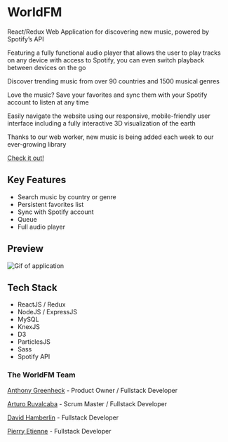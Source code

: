 # WorldFM

React/Redux Web Application for discovering new music, powered by Spotify’s API

Featuring a fully functional audio player that allows the user to play tracks on any device with access to Spotify, you can even switch playback between devices on the go

Discover trending music from over 90 countries and 1500 musical genres

Love the music? Save your favorites and sync them with your Spotify account to listen at any time

Easily navigate the website using our responsive, mobile-friendly user interface including a fully interactive 3D visualization of the earth

Thanks to our web worker, new music is being added each week to our ever-growing library

[Check it out!](http://worldfm.herokuapp.com/)

## Key Features
- Search music by country or genre
- Persistent favorites list
- Sync with Spotify account
- Queue
- Full audio player

## Preview
![Gif of application](src/public/assets/worldfmlogo.gif)

## Tech Stack
- ReactJS / Redux
- NodeJS / ExpressJS
- MySQL
- KnexJS
- D3
- ParticlesJS
- Sass
- Spotify API

### The WorldFM Team
[Anthony Greenheck](https://github.com/anthonyemg) - Product Owner / Fullstack Developer

[Arturo Ruvalcaba](https://github.com/aruvham) - Scrum Master / Fullstack Developer

[David Hamberlin](https://github.com/dhamberlin) - Fullstack Developer

[Pierry Etienne](https://github.com/petienne1) - Fullstack Developer
